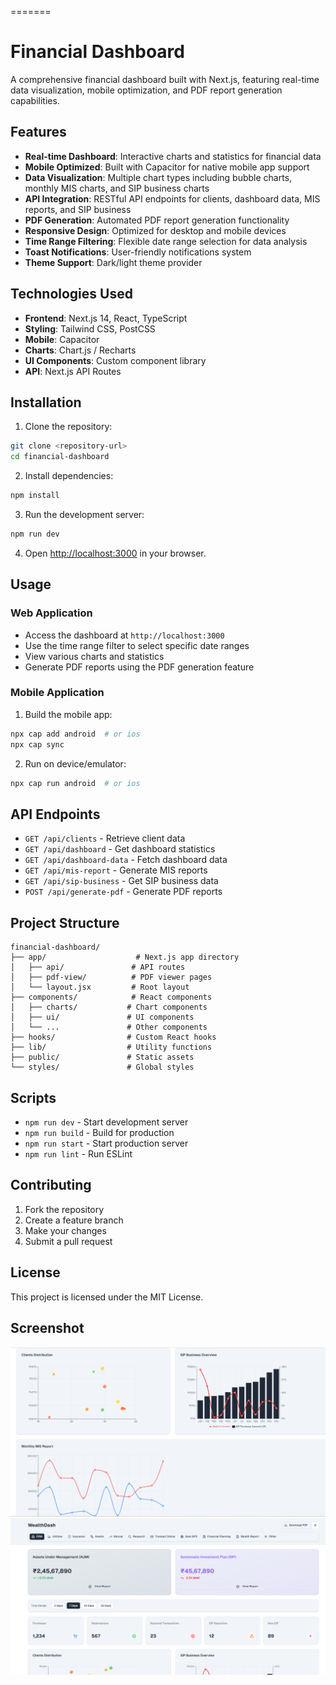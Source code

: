 =======
# Financial Dashboard

A comprehensive financial dashboard built with Next.js, featuring real-time data visualization, mobile optimization, and PDF report generation capabilities.

## Features

- **Real-time Dashboard**: Interactive charts and statistics for financial data
- **Mobile Optimized**: Built with Capacitor for native mobile app support
- **Data Visualization**: Multiple chart types including bubble charts, monthly MIS charts, and SIP business charts
- **API Integration**: RESTful API endpoints for clients, dashboard data, MIS reports, and SIP business
- **PDF Generation**: Automated PDF report generation functionality
- **Responsive Design**: Optimized for desktop and mobile devices
- **Time Range Filtering**: Flexible date range selection for data analysis
- **Toast Notifications**: User-friendly notifications system
- **Theme Support**: Dark/light theme provider

## Technologies Used

- **Frontend**: Next.js 14, React, TypeScript
- **Styling**: Tailwind CSS, PostCSS
- **Mobile**: Capacitor
- **Charts**: Chart.js / Recharts
- **UI Components**: Custom component library
- **API**: Next.js API Routes

## Installation

1. Clone the repository:
```bash
git clone <repository-url>
cd financial-dashboard
```

2. Install dependencies:
```bash
npm install
```

3. Run the development server:
```bash
npm run dev
```

4. Open [http://localhost:3000](http://localhost:3000) in your browser.

## Usage

### Web Application
- Access the dashboard at `http://localhost:3000`
- Use the time range filter to select specific date ranges
- View various charts and statistics
- Generate PDF reports using the PDF generation feature

### Mobile Application
1. Build the mobile app:
```bash
npx cap add android  # or ios
npx cap sync
```

2. Run on device/emulator:
```bash
npx cap run android  # or ios
```

## API Endpoints

- `GET /api/clients` - Retrieve client data
- `GET /api/dashboard` - Get dashboard statistics
- `GET /api/dashboard-data` - Fetch dashboard data
- `GET /api/mis-report` - Generate MIS reports
- `GET /api/sip-business` - Get SIP business data
- `POST /api/generate-pdf` - Generate PDF reports

## Project Structure

```
financial-dashboard/
├── app/                    # Next.js app directory
│   ├── api/               # API routes
│   ├── pdf-view/          # PDF viewer pages
│   └── layout.jsx         # Root layout
├── components/            # React components
│   ├── charts/           # Chart components
│   ├── ui/               # UI components
│   └── ...               # Other components
├── hooks/                # Custom React hooks
├── lib/                  # Utility functions
├── public/               # Static assets
└── styles/               # Global styles
```

## Scripts

- `npm run dev` - Start development server
- `npm run build` - Build for production
- `npm run start` - Start production server
- `npm run lint` - Run ESLint

## Contributing

1. Fork the repository
2. Create a feature branch
3. Make your changes
4. Submit a pull request

## License

This project is licensed under the MIT License.

## Screenshot

![Dashboard Screenshot](<Screenshot 2025-09-04 201705.png>)
![alt text](<Screenshot 2025-09-04 155857-1.png>)
